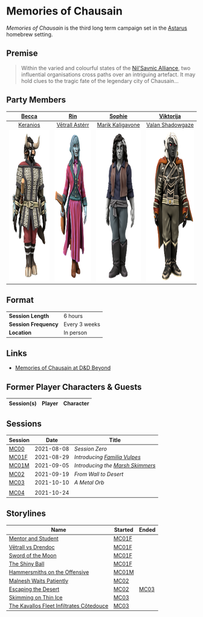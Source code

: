 # Memories of Chausain

*Memories of Chausain* is the third long term campaign set in the [Astarus](../planes/astarus.md) homebrew setting.

## Premise

> Within the varied and colourful states of the [Nil'Savnic Alliance](../civilisations/nilsavnic-alliance/nilsavnic-alliance.md), two influential organisations cross paths over an intriguing artefact. It may hold clues to the tragic fate of the legendary city of Chausain...

## Party Members

| [Becca](../players/becca.md) | [Rin](../players/rin.md) | [Sophie](../players/sophie.md) | [Viktorija](../players/viktorija.md) |
|:---:|:---:|:---:|:---:|
| [Keranios](../characters/keranios.md) | [Vētrall Astérr](../characters/vetrall-asterr.md) | [Marik Kaligavone](../characters/marik-kaligavone.md) | [Valan Shadowgaze](../characters/valan-shadowgaze.md) |
| <img src="https://raw.githubusercontent.com/jesskelsall/astarus-images/main/characters/portraits/8c075a85ed942631.png" height="400" /> | <img src="https://raw.githubusercontent.com/jesskelsall/astarus-images/main/characters/portraits/47336984c5f7be18.png" height="400" /> | <img src="https://raw.githubusercontent.com/jesskelsall/astarus-images/main/characters/portraits/5e34f2c0018c62f8.png" height="400" /> | <img src="https://raw.githubusercontent.com/jesskelsall/astarus-images/main/characters/portraits/cf0352e2558c24f5.png" height="400" /> |

## Format

|||
|---|---|
| **Session Length** | 6 hours |
| **Session Frequency** | Every 3 weeks |
| **Location** | In person |

## Links

- [Memories of Chausain at D&D Beyond](https://www.dndbeyond.com/campaigns/2152496)

## Former Player Characters & Guests

| Session(s) | Player | Character |
| --- | --- | --- |

## Sessions

| Session | Date | Title |
|---| --- | --- |
| [MC00](../sessions/completed/MC00.md) | 2021-08-08 | *Session Zero* |
| [MC01F](../sessions/completed/MC01F.md) | 2021-08-29 | *Introducing [Familia Vulpes](../organisations/familia-vulpes.md)* |
| [MC01M](../sessions/completed/MC01M.md) | 2021-09-05 | *Introducing the [Marsh Skimmers](../organisations/marsh-skimmers.md)* |
| [MC02](../sessions/completed/MC02.md) | 2021-09-19 | *From Wall to Desert* |
| [MC03](../sessions/completed/MC03.md) | 2021-10-10 | *A Metal Orb* |
||
| [MC04](../sessions/upcoming/MC04.md) | 2021-10-24 | |

## Storylines

| Name | Started | Ended |
| --- | --- | --- |
| [Mentor and Student](../storylines/mentor-and-student.md) | [MC01F](../sessions/completed/MC01F.md) | |
| [Vētrall vs Drendoc](../storylines/vetrall-vs-drendoc.md) | [MC01F](../sessions/completed/MC01F.md) |
| [Sword of the Moon](../storylines/sword-of-the-moon.md) | [MC01F](../sessions/completed/MC01F.md) | |
| [The Shiny Ball](../storylines/the-shiny-ball.md) | [MC01F](../sessions/completed/MC01F.md) | |
| [Hammersmiths on the Offensive](../storylines/hammersmiths-on-the-offensive.md) | [MC01M](../sessions/completed/MC01M.md) | |
| [Malnesh Waits Patiently](../storylines/malnesh-waits-patiently.md) | [MC02](../sessions/completed/MC02.md) | |
| [Escaping the Desert](../storylines/ended/escaping-the-desert.md) | [MC02](../sessions/completed/MC02.md) | [MC03](../sessions/completed/MC03.md) |
| [Skimming on Thin Ice](../storylines/skimming-on-thin-ice.md) | [MC03](../sessions/completed/MC03.md) | |
| [The Kavallos Fleet Infiltrates Côtedouce](../storylines/the-kavallos-fleet-infiltrates-cotedouce.md) | [MC03](../sessions/completed/MC03.md) | |
